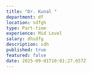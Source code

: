 ```yaml
---
title: "Dr. Kunal "
department: df
location: sdfgh
type: Part-time
experience: Mid Level
salary: dhsdfg
description: s﻿dh
published: true
featured: false
date: 2025-09-01T10:01:27.657Z
---
```

